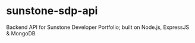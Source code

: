 # sunstone-sdp-api
Backend API for Sunstone Developer Portfolio; built on Node.js, ExpressJS &amp; MongoDB
